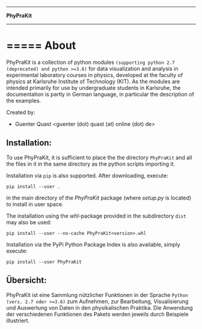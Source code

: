 *************
**PhyPraKit**
*************


=====
About
=====

PhyPraKit is a collection of python modules `(supporting python 2.7
(deprecated) and python >=3.6)` for data visualization and analysis
in experimental laboratory courses in physics, developed at the
faculty of physics at Karlsruhe Institute of Technology (KIT).
As the modules are intended primarily for use by undergraduate
students in Karlsruhe, the documentation is partly in German
language, in particular the description of the examples.

Created by: 

* Guenter Quast <guenter (dot) quast (at) online (dot) de>

  
Installation:
-------------

To use PhyPraKit, it is sufficient to place the the directory
`PhyPraKit` and all the files in it in the same directory as the
python scripts importing it.

Installation via `pip` is also supported. After downloading, execute: 

``pip install --user .`` 

in the main directory of the *PhyPraKit* package (where *setup.py*
is located) to install in user space.  

The installation using the *whl*-package provided in the subdirectory
`dist` may also be used:

   ``pip install --user --no-cache PhyPraKit<version>.whl``

Installation via the PyPi Python Package Index is also available, simply
execute:
   
   ``pip install --user PhyPraKit``



Übersicht:
----------

PhyPraKit ist eine Sammlung nützlicher Funktionen in der Sprache 
`Python (vers. 2.7 oder >=3.6)` zum Aufnehmen, zur Bearbeitung, 
Visualisierung  und  Auswertung von Daten in den physikalischen 
Praktika. Die Anwendung der verschiedenen Funktionen des Pakets
werden jeweils durch Beispiele illustriert.
